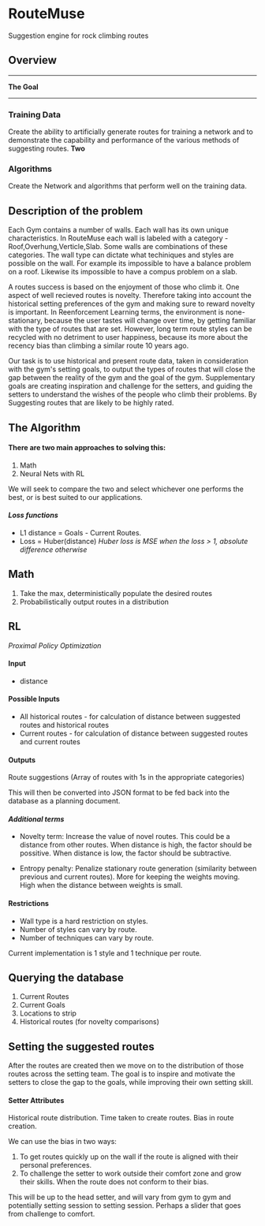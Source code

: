 # RouteMuse

Suggestion engine for rock climbing routes

## Overview

---

**The Goal**

---

### Training Data

Create the ability to artificially generate routes for training a network and to demonstrate the capability and performance of the various methods of suggesting routes.
**Two**

### Algorithms

Create the Network and algorithms that perform well on the training data.

## Description of the problem

Each Gym contains a number of walls. Each wall has its own unique characteristics. In RouteMuse each wall is labeled with a category - Roof,Overhung,Verticle,Slab. Some walls are combinations of these categories. The wall type can dictate what techiniques and styles are possible on the wall. For example its impossible to have a balance problem on a roof. Likewise its impossible to have a compus problem on a slab.

A routes success is based on the enjoyment of those who climb it. One aspect of well recieved routes is novelty. Therefore taking into account the historical setting preferences of the gym and making sure to reward novelty is important. In Reenforcement Learning terms, the environment is none-stationary, because the user tastes will change over time, by getting familiar with the type of routes that are set. However, long term route styles can be recycled with no detriment to user happiness, because its more about the recency bias than climbing a similar route 10 years ago.

Our task is to use historical and present route data, taken in consideration with the gym's setting goals, to output the types of routes that will close the gap between the reality of the gym and the goal of the gym. Supplementary goals are creating inspiration and challenge for the setters, and guiding the setters to understand the wishes of the people who climb their problems. By Suggesting routes that are likely to be highly rated.

## The Algorithm

#### **There are two main approaches to solving this:**

1. Math
2. Neural Nets with RL

We will seek to compare the two and select whichever one performs the best, or is best suited to our applications.

#### _Loss functions_

- L1 distance = Goals - Current Routes.
- Loss = Huber(distance)
  _Huber loss is MSE when the loss > 1, absolute difference otherwise_

## Math

1. Take the max, deterministically populate the desired routes
2. Probabilistically output routes in a distribution

## RL

_Proximal Policy Optimization_

#### **Input**

- distance

#### **Possible Inputs**

- All historical routes - for calculation of distance between suggested routes and historical routes
- Current routes - for calculation of distance between suggested routes and current routes

#### **Outputs**

Route suggestions (Array of routes with 1s in the appropriate categories)

This will then be converted into JSON format to be fed back into the database as a planning document.

#### _Additional terms_

- Novelty term: Increase the value of novel routes. This could be a distance from other routes. When distance is high, the factor should be possitive. When distance is low, the factor should be subtractive.

- Entropy penalty: Penalize stationary route generation (similarity between previous and current routes). More for keeping the weights moving. High when the distance between weights is small.

#### **Restrictions**

- Wall type is a hard restriction on styles.
- Number of styles can vary by route.
- Number of techniques can vary by route.

Current implementation is 1 style and 1 technique per route.

## Querying the database

1. Current Routes
2. Current Goals
3. Locations to strip
4. Historical routes (for novelty comparisons)

## Setting the suggested routes

After the routes are created then we move on to the distribution of those routes across the setting team. The goal is to inspire and motivate the setters to close the gap to the goals, while improving their own setting skill.

#### **Setter Attributes**

Historical route distribution.
Time taken to create routes.
Bias in route creation.

We can use the bias in two ways:

1. To get routes quickly up on the wall if the route is aligned with their personal preferences.
2. To challenge the setter to work outside their comfort zone and grow their skills. When the route does not conform to their bias.

This will be up to the head setter, and will vary from gym to gym and potentially setting session to setting session. Perhaps a slider that goes from challenge to comfort.
